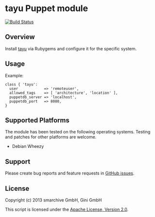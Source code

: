 tayu Puppet module
==================

[![Build Status](https://secure.travis-ci.org/gini/puppet-tayu.png)](http://travis-ci.org/gini/puppet-tayu)

Overview
--------

Install [tayu](https://github.com/sirhopcount/tayu) via Rubygems and configure it for the specific system.


Usage
-----

Example:

    class { 'tayu':
      user            => 'remoteuser',
      allowed_tags    => [ 'architecture', 'location' ],
      puppetdb_server => 'localhost',
      puppetdb_port   => 8080,
    }


Supported Platforms
-------------------

The module has been tested on the following operating systems. Testing and patches for other platforms are welcome.

* Debian Wheezy


Support
-------

Please create bug reports and feature requests in [GitHub issues](https://github.com/gini/puppet-tayu/issues).


License
-------

Copyright (c) 2013 smarchive GmbH, Gini GmbH

This script is licensed under the [Apache License, Version 2.0](http://www.apache.org/licenses/LICENSE-2.0.html).

